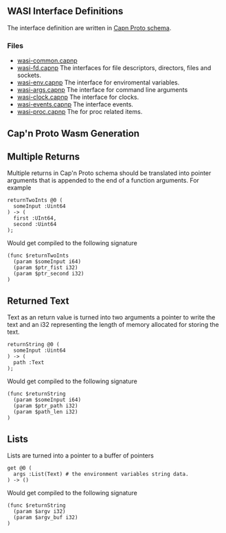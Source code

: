 ## WASI Interface Definitions

The interface definition are written in [Capn Proto schema](https://capnproto.org/language.html).

### Files
- [wasi-common.capnp](./wasi-common.capnproto)
- [wasi-fd.capnp](./wasi-fd.capnp) The interfaces for file descriptors, directors, files and sockets.
- [wasi-env.capnp](./wasi-env.capnp) The interface for enviromental variables.
- [wasi-args.capnp](./wasi-args.capnp) The interface for command line arguments
- [wasi-clock.capnp](./wasi-clock.capnp) The interface for clocks.
- [wasi-events.capnp](./wasi-events.capnp) The interface events.
- [wasi-proc.capnp](./wasi-proc.capnp) The for proc related items.


## Cap'n Proto Wasm Generation

## Multiple Returns
Multiple returns in Cap'n Proto schema should be translated into pointer arguments that is appended to the end of a function arguments. For example 

```
returnTwoInts @0 (
  someInput :Uint64
) -> (
  first :UInt64,
  second :Uint64
);

```

Would get compiled to the following signature

```
(func $returnTwoInts 
  (param $someInput i64)
  (param $ptr_fist i32)
  (param $ptr_second i32)
)
```

## Returned Text
Text as an return value is turned into two arguments a pointer to write the text and an i32 representing the length of memory allocated for storing the text.

```
returnString @0 (
  someInput :Uint64
) -> (
  path :Text
);

```

Would get compiled to the following signature

```
(func $returnString 
  (param $someInput i64)
  (param $ptr_path i32)
  (param $path_len i32)
)
```

## Lists
Lists are turned into a pointer to a buffer of pointers

```
get @0 (
  args :List(Text) # the environment variables string data.
) -> ()
```

Would get compiled to the following signature

```
(func $returnString 
  (param $argv i32)
  (param $argv_buf i32)
)
```

